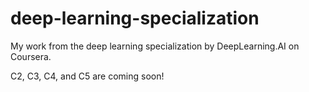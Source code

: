 # deep-learning-specialization

My work from the deep learning specialization by DeepLearning.AI on Coursera.

C2, C3, C4, and C5 are coming soon!

